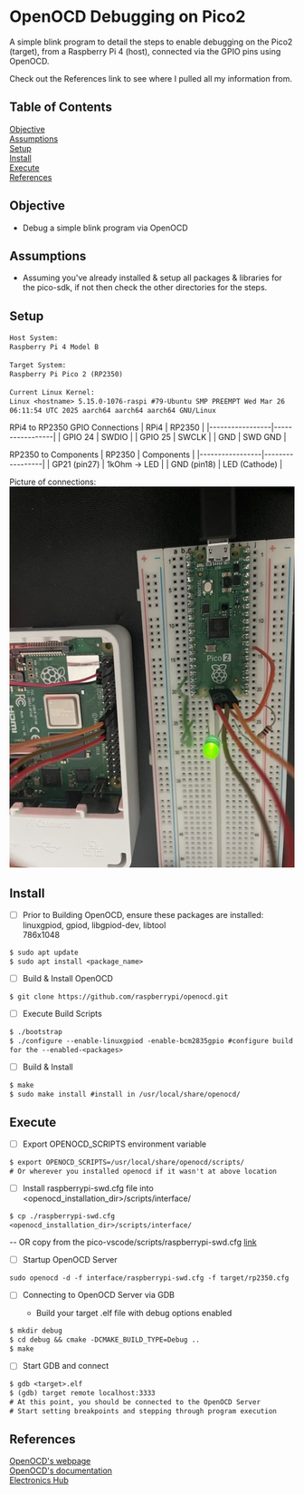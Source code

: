 # OpenOCD Debugging on Pico2

A simple blink program to detail the steps to enable debugging on the Pico2 (target), from a Raspberry Pi 4 (host), connected via the GPIO pins using OpenOCD.

Check out the References link to see where I pulled all my information from.

## Table of Contents

[Objective](#objective)<br>
[Assumptions](#assumptions)<br>
[Setup](#setup)<br>
[Install](#install)<br>
[Execute](#execute)<br>
[References](#references)<br>

## Objective
- Debug a simple blink program via OpenOCD

## Assumptions
- Assuming you've already installed & setup all packages & libraries for the pico-sdk, if not then check the other directories for the steps.

## Setup
```
Host System:
Raspberry Pi 4 Model B

Target System:
Raspberry Pi Pico 2 (RP2350)

Current Linux Kernel:
Linux <hostname> 5.15.0-1076-raspi #79-Ubuntu SMP PREEMPT Wed Mar 26 06:11:54 UTC 2025 aarch64 aarch64 aarch64 GNU/Linux
```

RPi4 to RP2350 GPIO Connections
|      RPi4       |      RP2350     |
|-----------------|-----------------|
| GPIO 24         | SWDIO           |
| GPIO 25         | SWCLK           |
| GND             | SWD GND         |


RP2350 to Components
|     RP2350      |   Components    |
|-----------------|-----------------|
| GP21 (pin27)    | 1kOhm -> LED    |
| GND  (pin18)    | LED (Cathode)   |


Picture of connections:<br>
![RPi4 connected to RP2350](images/swd_gpio_connections.jpg)

## Install
- [ ] Prior to Building OpenOCD, ensure these packages are installed: linuxgpiod, gpiod, libgpiod-dev, libtool<br> 786x1048

```
$ sudo apt update
$ sudo apt install <package_name>
```

- [ ] Build & Install OpenOCD<br>
```
$ git clone https://github.com/raspberrypi/openocd.git
```

- [ ] Execute Build Scripts
```
$ ./bootstrap
$ ./configure --enable-linuxgpiod -enable-bcm2835gpio #configure build for the --enabled-<packages>
```

- [ ] Build & Install
```
$ make
$ sudo make install #install in /usr/local/share/openocd/
```

## Execute
- [ ] Export OPENOCD_SCRIPTS environment variable<br>
```
$ export OPENOCD_SCRIPTS=/usr/local/share/openocd/scripts/
# Or wherever you installed openocd if it wasn't at above location
```

- [ ] Install raspberrypi-swd.cfg file into <openocd_installation_dir>/scripts/interface/<br>
```
$ cp ./raspberrypi-swd.cfg <openocd_installation_dir>/scripts/interface/
```
-- OR copy from the pico-vscode/scripts/raspberrypi-swd.cfg [link](https://github.com/raspberrypi/pico-vscode/blob/main/scripts/raspberrypi-swd.cfg)<br>

- [ ] Startup OpenOCD Server<br>
```
sudo openocd -d -f interface/raspberrypi-swd.cfg -f target/rp2350.cfg
```

- [ ] Connecting to OpenOCD Server via GDB

   - Build your target .elf file with debug options enabled
```
$ mkdir debug
$ cd debug && cmake -DCMAKE_BUILD_TYPE=Debug ..
$ make
```

- [ ] Start GDB and connect
```
$ gdb <target>.elf
$ (gdb) target remote localhost:3333
# At this point, you should be connected to the OpenOCD Server
# Start setting breakpoints and stepping through program execution
```

## References
[OpenOCD's webpage](https://openocd.org/)<br>
[OpenOCD's documentation](https://openocd.org/doc/html/index.html#toc-Running-1)<br>
[Electronics Hub](https://www.electronicshub.org/programming-raspberry-pi-pico-with-swd/)<br>
